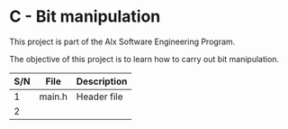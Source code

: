 # C - Bit manipulation 

This project is part of the Alx Software Engineering Program.

The objective of this project is to learn how to carry out bit manipulation.

| S/N | File | Description |
| --- | ---- | ----------- |
| 1 | main.h | Header file |
| 2 |  
